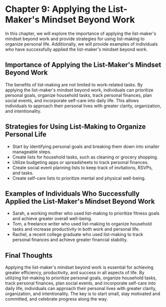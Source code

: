Chapter 9: Applying the List-Maker's Mindset Beyond Work
========================================================

In this chapter, we will explore the importance of applying the list-maker's mindset beyond work and provide strategies for using list-making to organize personal life. Additionally, we will provide examples of individuals who have successfully applied the list-maker's mindset beyond work.

Importance of Applying the List-Maker's Mindset Beyond Work
-----------------------------------------------------------

The benefits of list-making are not limited to work-related tasks. By applying the list-maker's mindset beyond work, individuals can prioritize personal goals, organize household tasks, track personal finances, plan social events, and incorporate self-care into daily life. This allows individuals to approach their personal lives with greater clarity, organization, and intentionality.

Strategies for Using List-Making to Organize Personal Life
----------------------------------------------------------

* Start by identifying personal goals and breaking them down into smaller manageable steps.
* Create lists for household tasks, such as cleaning or grocery shopping.
* Utilize budgeting apps or spreadsheets to track personal finances.
* Create social event planning lists to keep track of invitations, RSVPs, and tasks.
* Create self-care lists to prioritize mental and physical well-being.

Examples of Individuals Who Successfully Applied the List-Maker's Mindset Beyond Work
-------------------------------------------------------------------------------------

* Sarah, a working mother who used list-making to prioritize fitness goals and achieve greater overall well-being.
* Tom, a freelance writer who used list-making to organize household tasks and increase productivity in both work and personal life.
* Rachel, a recent college graduate who used list-making to track personal finances and achieve greater financial stability.

Final Thoughts
--------------

Applying the list-maker's mindset beyond work is essential for achieving greater efficiency, productivity, and success in all aspects of life. By utilizing list-making to prioritize personal goals, organize household tasks, track personal finances, plan social events, and incorporate self-care into daily life, individuals can approach their personal lives with greater clarity, organization, and intentionality. The key is to start small, stay motivated and committed, and celebrate progress along the way.
